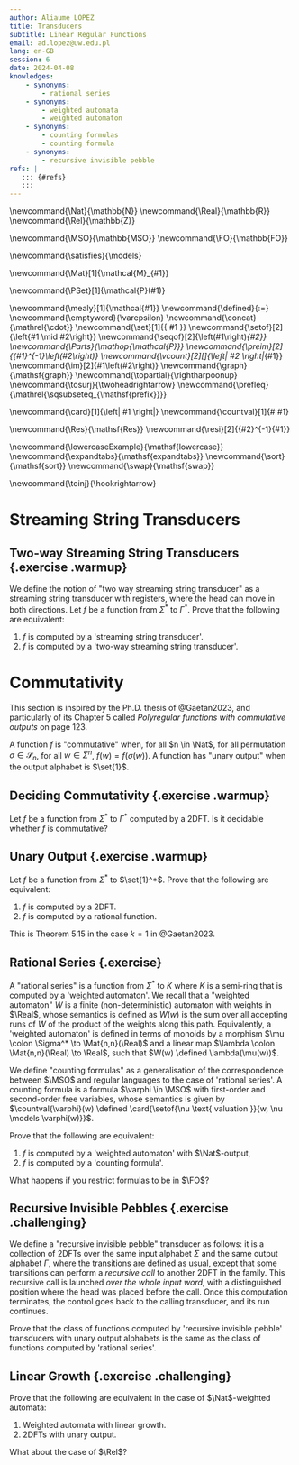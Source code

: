 ```yaml
---
author: Aliaume LOPEZ
title: Transducers
subtitle: Linear Regular Functions
email: ad.lopez@uw.edu.pl
lang: en-GB
session: 6
date: 2024-04-08
knowledges:
    - synonyms:
        - rational series
    - synonyms:
        - weighted automata
        - weighted automaton
    - synonyms:
        - counting formulas
        - counting formula
    - synonyms:
        - recursive invisible pebble
refs: |
   ::: {#refs}
   :::
---
```


<!-- These are the latex command used in this document --->
\newcommand{\Nat}{\mathbb{N}}
\newcommand{\Real}{\mathbb{R}}
\newcommand{\Rel}{\mathbb{Z}}

\newcommand{\MSO}{\mathbb{MSO}}
\newcommand{\FO}{\mathbb{FO}}

\newcommand{\satisfies}{\models}

\newcommand{\Mat}[1]{\mathcal{M}_{#1}}

\newcommand{\PSet}[1]{\mathcal{P}(#1)}

\newcommand{\mealy}[1]{\mathcal{#1}}
\newcommand{\defined}{:=}
\newcommand{\emptyword}{\varepsilon}
\newcommand{\concat}{\mathrel{\cdot}}
\newcommand{\set}[1]{\{ #1 \}}
\newcommand{\setof}[2]{\left\{#1 \mid #2\right\}}
\newcommand{\seqof}[2]{\left(#1\right)_{#2}}
\newcommand{\Parts}{\mathop{\mathcal{P}}}
\newcommand{\preim}[2]{{#1}^{-1}\left(#2\right)}
\newcommand{\vcount}[2][]{\left| #2 \right|_{#1}}
\newcommand{\im}[2]{#1\left(#2\right)}
\newcommand{\graph}{\mathsf{graph}}
\newcommand{\topartial}{\rightharpoonup}
\newcommand{\tosurj}{\twoheadrightarrow}
\newcommand{\prefleq}{\mathrel{\sqsubseteq_{\mathsf{prefix}}}}

\newcommand{\card}[1]{\left| #1 \right|}
\newcommand{\countval}[1]{\# #1}

\newcommand{\Res}{\mathsf{Res}}
\newcommand{\resi}[2]{{#2}^{-1}{#1}}

\newcommand{\lowercaseExample}{\mathsf{lowercase}}
\newcommand{\expandtabs}{\mathsf{expandtabs}}
\newcommand{\sort}{\mathsf{sort}}
\newcommand{\swap}{\mathsf{swap}}

\newcommand{\toinj}{\hookrightarrow}

# Streaming String Transducers

## Two-way Streaming String Transducers {.exercise .warmup}

We define the notion of "two way streaming string transducer" as a streaming
string transducer with registers, where the head can move in both directions.
Let $f$ be a function from $\Sigma^*$ to $\Gamma^*$. Prove that the following
are equivalent:

1. $f$ is computed by a 'streaming string transducer'.
2. $f$ is computed by a 'two-way streaming string transducer'.


# Commutativity

This section is inspired by the Ph.D. thesis of @Gaetan2023, and particularly
of its Chapter 5 called *Polyregular functions with commutative outputs* on
page 123.

A function $f$ is "commutative" when, for all $n \in \Nat$, for all permutation
$\sigma \in \mathcal{S}_n$, for all $w \in \Sigma^n$, $f(w) = f(\sigma(w))$.
A function has "unary output" when the output alphabet is $\set{1}$.

## Deciding Commutativity {.exercise .warmup}

Let $f$ be a function from $\Sigma^*$ to $\Gamma^*$ computed by a 2DFT. Is it
decidable whether $f$ is commutative?

## Unary Output {.exercise .warmup}

Let $f$ be a function from $\Sigma^*$ to $\set{1}^*$. Prove that the following are equivalent:

1. $f$ is computed by a 2DFT.
2. $f$ is computed by a rational function.

This is Theorem 5.15 in the case $k = 1$ in @Gaetan2023.


## Rational Series {.exercise}

A "rational series" is a function from $\Sigma^*$ to $K$ where $K$ is
a semi-ring that is computed by a 'weighted automaton'. We recall that
a "weighted automaton" $W$ is a finite (non-deterministic) automaton with
weights in $\Real$, whose semantics is defined as $W(w)$ is the sum over all
accepting runs of $W$ of the product of the weights along this path.
Equivalently, a 'weighted automaton' is defined in terms of monoids by
a morphism $\mu \colon \Sigma^* \to \Mat{n,n}(\Real)$ and a linear map $\lambda
\colon \Mat{n,n}(\Real) \to \Real$, such that $W(w) \defined \lambda(\mu(w))$.


We define "counting formulas" as a generalisation of the correspondence between
$\MSO$ and regular languages to the case of 'rational series'. A counting
formula is a formula $\varphi \in \MSO$ with first-order and second-order free
variables, whose semantics is given by $\countval{\varphi}(w) \defined
\card{\setof{\nu \text{ valuation }}{w, \nu \models \varphi(w)}}$.

Prove that the following are equivalent:

1. $f$ is computed by a 'weighted automaton' with $\Nat$-output,
2. $f$ is computed by a 'counting formula'.

What happens if you restrict formulas to be in $\FO$?

## Recursive Invisible Pebbles {.exercise .challenging}

We define a "recursive invisible pebble" transducer as follows: it is
a collection of 2DFTs over the same input alphabet $\Sigma$ and the same output
alphabet $\Gamma$, where the transitions are defined as usual, except that some
transitions can perform a *recursive call* to another 2DFT in the family. This
recursive call is launched *over the whole input word*, with a distinguished
position where the head was placed before the call. Once this computation
terminates, the control goes back to the calling transducer, and its run
continues. 

Prove that the class of functions computed by 'recursive invisible pebble'
transducers with unary output alphabets is the same as the class of functions
computed by 'rational series'.



## Linear Growth {.exercise .challenging}

Prove that the following are equivalent in the case of $\Nat$-weighted automata:

1. Weighted automata with linear growth.
2. 2DFTs with unary output.

What about the case of $\Rel$?

